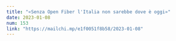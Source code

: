 ```yaml
---
title: "«Senza Open Fiber l'Italia non sarebbe dove è oggi»"
date: 2023-01-08
num: 153
link: "https://mailchi.mp/e1f0051f8b58/2023-01-08"
---
```

